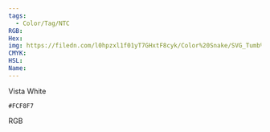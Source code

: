 ```yaml
---
tags:
  - Color/Tag/NTC
RGB:
Hex:
img: https://filedn.com/l0hpzxl1f01yT7GHxtF8cyk/Color%20Snake/SVG_Tumb%20Mass%20No%20Name/FCF8F7.svg
CMYK:
HSL:
Name:
---
```

Vista White
```palette
#FCF8F7
```
RGB
